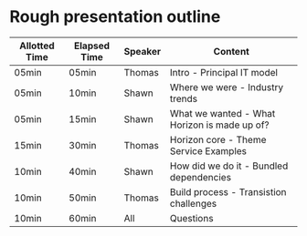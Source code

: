 # Rough presentation outline

| Allotted Time | Elapsed Time | Speaker  | Content |
| ------------- | ------------ | -------  | ------- |
| 05min         | 05min        | Thomas   | Intro - Principal IT model |
| 05min         | 10min        | Shawn    | Where we were - Industry trends |
| 05min         | 15min        | Shawn    | What we wanted - What Horizon is made up of? |
| 15min         | 30min        | Thomas   | Horizon core - Theme Service Examples |
| 10min         | 40min        | Shawn    | How did we do it - Bundled dependencies |
| 10min         | 50min        | Thomas   | Build process - Transistion challenges |
| 10min         | 60min        | All      | Questions |
